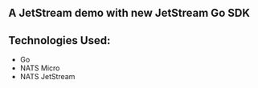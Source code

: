 ## A JetStream demo with new JetStream Go SDK

## Technologies Used:
* Go
* NATS Micro
* NATS JetStream
